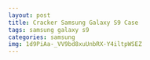 ```yaml
---
layout: post
title: Cracker Samsung Galaxy S9 Case
tags: samsung galaxy s9
categories: samsung
img: 1d9PiAa-_VV9bd8xuUnbRX-Y4iltpWSEZ
---
```

